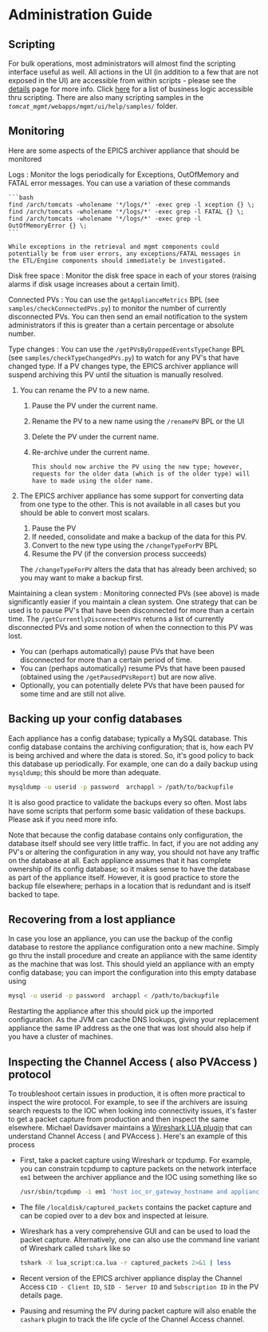 # Administration Guide

## Scripting

For bulk operations, most administrators will almost find the scripting
interface useful as well. All actions in the UI (in addition to a few
that are not exposed in the UI) are accessible from within scripts -
please see the [details](../developer/details.md#scripting) page for more info.
Click [here](../developer/mgmt_scriptables) for a list of
business logic accessible thru scripting. There are also many scripting
samples in the _`tomcat_mgmt`_`/webapps/mgmt/ui/help/samples/` folder.

## Monitoring

Here are some aspects of the EPICS archiver appliance that should be
monitored

Logs
: Monitor the logs periodically for Exceptions,
OutOfMemory and FATAL error messages. You can use a variation of
these commands

    ```bash
    find /arch/tomcats -wholename '*/logs/*' -exec grep -l xception {} \;
    find /arch/tomcats -wholename '*/logs/*' -exec grep -l FATAL {} \;
    find /arch/tomcats -wholename '*/logs/*' -exec grep -l OutOfMemoryError {} \;
    ```

    While exceptions in the retrieval and mgmt components could
    potentially be from user errors, any exceptions/FATAL messages in
    the ETL/Engine components should immediately be investigated.

Disk free space
: Monitor the disk free space in each of
your stores (raising alarms if disk usage increases about a certain
limit).

Connected PVs
: You can use the `getApplianceMetrics` BPL
(see `samples/checkConnectedPVs.py`) to monitor the number of
currently disconnected PVs. You can then send an email notification
to the system administrators if this is greater than a certain
percentage or absolute number.

Type changes
: You can use the
`/getPVsByDroppedEventsTypeChange` BPL (see
`samples/checkTypeChangedPVs.py`) to watch for any PV\'s that have
changed type. If a PV changes type, the EPICS archiver appliance
will suspend archiving this PV until the situation is manually
resolved.

1.  You can rename the PV to a new name.

    1.  Pause the PV under the current name.
    2.  Rename the PV to a new name using the `/renamePV` BPL or the
        UI
    3.  Delete the PV under the current name.
    4.  Re-archive under the current name.

            This should now archive the PV using the new type; however,
            requests for the older data (which is of the older type) will
            have to made using the older name.

2.  The EPICS archiver appliance has some support for converting
    data from one type to the other. This is not available in all
    cases but you should be able to convert most scalars.

    1. Pause the PV
    2. If needed, consolidate and make a backup of the data for
       this PV.
    3. Convert to the new type using the `/changeTypeForPV` BPL
    4. Resume the PV (if the conversion process succeeds)

    The `/changeTypeForPV` alters the data that has already been
    archived; so you may want to make a backup first.

Maintaining a clean system
: Monitoring connected PVs (see
above) is made significantly easier if you maintain a clean system.
One strategy that can be used is to pause PV\'s that have been
disconnected for more than a certain time. The
`/getCurrentlyDisconnectedPVs` returns a list of currently
disconnected PVs and some notion of when the connection to this PV
was lost.

- You can (perhaps automatically) pause PVs that have been
  disconnected for more than a certain period of time.
- You can (perhaps automatically) resume PVs that have been paused
  (obtained using the `/getPausedPVsReport`) but are now alive.
- Optionally, you can potentially delete PVs that have been paused
  for some time and are still not alive.

## Backing up your config databases

Each appliance has a config database; typically a MySQL database. This
config database contains the archiving configuration; that is, how each
PV is being archived and where the data is stored. So, it\'s good policy
to back this database up periodically. For example, one can do a daily
backup using `mysqldump`; this should be more than adequate.

```bash
mysqldump -u userid -p password  archappl > /path/to/backupfile
```

It is also good practice to validate the backups every so often. Most
labs have some scripts that perform some basic validation of these
backups. Please ask if you need more info.

Note that because the config database contains only configuration, the
database itself should see very little traffic. In fact, if you are not
adding any PV\'s or altering the configuration in any way, you should
not have any traffic on the database at all. Each appliance assumes that
it has complete ownership of its config database; so it makes sense to
have the database as part of the appliance itself. However, it is good
practice to store the backup file elsewhere; perhaps in a location that
is redundant and is itself backed to tape.

## Recovering from a lost appliance

In case you lose an appliance, you can use the backup of the config
database to restore the appliance configuration onto a new machine.
Simply go thru the install procedure and create an appliance with the
same identity as the machine that was lost. This should yield an
appliance with an empty config database; you can import the
configuration into this empty database using

```bash
mysql -u userid -p password  archappl < /path/to/backupfile
```

Restarting the appliance after this should pick up the imported
configuration. As the JVM can cache DNS lookups, giving your replacement
appliance the same IP address as the one that was lost should also help
if you have a cluster of machines.

## Inspecting the Channel Access ( also PVAccess ) protocol

To troubleshoot certain issues in production, it is often more practical
to inspect the wire protocol. For example, to see if the archivers are
issuing search requests to the IOC when looking into connectivity
issues, it\'s faster to get a packet capture from production and then
inspect the same elsewhere. Michael Davidsaver maintains a [Wireshark LUA plugin](https://github.com/mdavidsaver/cashark/) that can understand
Channel Access ( and PVAccess ). Here\'s an example of this process

- First, take a packet capture using Wireshark or tcpdump. For
  example, you can constrain tcpdump to capture packets on the network
  interface `em1` between the archiver appliance and the IOC using
  something like so

  ```bash
  /usr/sbin/tcpdump -i em1 'host ioc_or_gateway_hostname and appliance_hostname' -w /localdisk/captured_packets
  ```

- The file `/localdisk/captured_packets` contains the packet capture
  and can be copied over to a dev box and inspected at leisure.
- Wireshark has a very comprehensive GUI and can be used to load the
  packet capture. Alternatively, one can also use the command line
  variant of Wireshark called `tshark` like so

  ```bash
  tshark -X lua_script:ca.lua -r captured_packets 2>&1 | less
  ```

- Recent version of the EPICS archiver appliance display the Channel
  Access `CID - Client ID`, `SID - Server ID` and `Subscription ID` in
  the PV details page.
- Pausing and resuming the PV during packet capture will also enable
  the `cashark` plugin to track the life cycle of the Channel Access
  channel.
